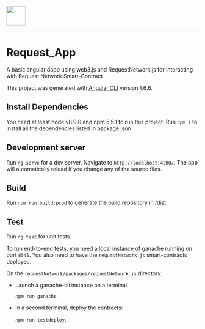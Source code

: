 <img src="https://request.network/assets/img/request-logo.png" width="50px" >

---
# Request_App

A basic angular dapp using web3.js and RequestNetwork.js for interacting with Request Network Smart-Contract.

This project was generated with [Angular CLI](https://github.com/angular/angular-cli) version 1.6.6.

## Install Dependencies

You need at least node v8.9.0 and npm 5.5.1 to run this project. Run `npm i` to install all the dependencies listed in package.json

## Development server

Run `ng serve` for a dev server. Navigate to `http://localhost:4200/`. The app will automatically reload if you change any of the source files.

## Build

Run `npm run build:prod` to generate the build repository in /dist.

## Test

Run `ng test` for unit tests.


To run end-to-end tests, you need a local instance of ganache running on port `8545`.
You also need to have the `requestNetwork.js` smart-contracts deployed.

On the `requestNetwork/packages/requestNetwork.js` directory:
- Launch a ganache-cli instance on a terminal:

  `npm run ganache`

- In a second terminal, deploy the contracts:

  `npm run testdeploy`.
